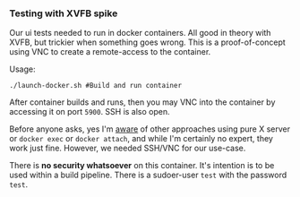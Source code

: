### Testing with XVFB spike

Our ui tests needed to run in docker containers. All good in theory with XVFB, but 
trickier when something goes wrong. This is a proof-of-concept using VNC to 
create a remote-access to the container.

Usage: 

    ./launch-docker.sh #Build and run container

After container builds and runs, then you may VNC into the container by accessing it on port `5900`. SSH is also open.

Before anyone asks, yes I'm [aware](http://fabiorehm.com/blog/2014/09/11/running-gui-apps-with-docker/) of other approaches
using pure X server or `docker exec` or `docker attach`, and while I'm certainly no expert, they work just fine. 
However, we needed SSH/VNC for our use-case. 

There is **no security whatsoever** on this container. It's intention is to be used within a build pipeline. There is a sudoer-user `test` with the password `test`. 
